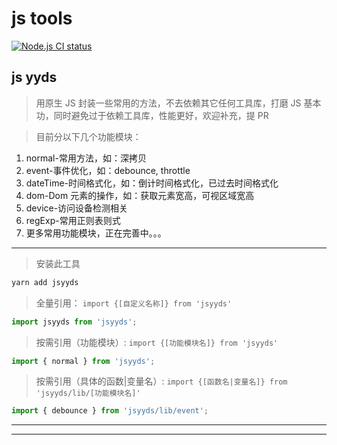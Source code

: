 # js tools

[![Node.js CI status](https://github.com/mtiger95/jsyyds/workflows/Node.js%20CI/badge.svg)](https://github.com/mtiger95/jsyyds/actions)


## js yyds

> 用原生 JS 封装一些常用的方法，不去依赖其它任何工具库，打磨 JS 基本功，同时避免过于依赖工具库，性能更好，欢迎补充，提 PR

> 目前分以下几个功能模块：

1. normal-常用方法，如：深拷贝
2. event-事件优化，如：debounce, throttle
3. dateTime-时间格式化，如：倒计时间格式化，已过去时间格式化
4. dom-Dom 元素的操作，如：获取元素宽高，可视区域宽高
5. device-访问设备检测相关
6. regExp-常用正则表则式
7. 更多常用功能模块，正在完善中。。。

---

> 安装此工具

```js
yarn add jsyyds
```

> 全量引用： `import {[自定义名称]} from 'jsyyds'`

```js
import jsyyds from 'jsyyds';
```

> 按需引用（功能模块）: `import {[功能模块名]} from 'jsyyds'`

```js
import { normal } from 'jsyyds';
```

> 按需引用（具体的函数|变量名）: `import {[函数名|变量名]} from 'jsyyds/lib/[功能模块名]'`

```js
import { debounce } from 'jsyyds/lib/event';
```

---

---
